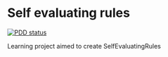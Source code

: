 # Self evaluating rules

[![PDD
status](http://www.0pdd.com/svg?name=nergal-perm/self-ev-rules)](http://www.0pdd.com/p?name=nergal-perm/self-ev-rules)

Learning project aimed to create SelfEvaluatingRules

